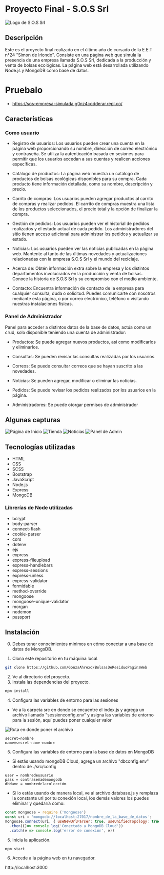 # Proyecto Final - S.O.S Srl

![Logo de S.O.S Srl](https://cdn.discordapp.com/attachments/740761148642689055/1109280281036337172/logo.png)

## Descripción

Este es el proyecto final realizado en el último año de cursado de la E.E.T n°24  "Simon de Iriondo". Consiste en una página web que simula la presencia de una empresa llamada S.O.S Srl, dedicada a la producción y venta de bolsas ecológicas. La página web está desarrollada utilizando Node.js y MongoDB como base de datos.

# Pruebalo
* https://sos-empresa-simulada.g0nz4codderar.repl.co/

## Características
### Como usuario
- Registro de usuarios: Los usuarios pueden crear una cuenta en la página web proporcionando su nombre, dirección de correo electrónico y contraseña. Se utiliza la autenticación basada en sesiones para permitir que los usuarios accedan a sus cuentas y realicen acciones específicas.

- Catálogo de productos: La página web muestra un catálogo de productos de bolsas ecológicas disponibles para su compra. Cada producto tiene información detallada, como su nombre, descripción y precio.

- Carrito de compras: Los usuarios pueden agregar productos al carrito de compras y realizar pedidos. El carrito de compras muestra una lista de los productos seleccionados, el precio total y la opción de finalizar la compra.

- Gestión de pedidos: Los usuarios pueden ver el historial de pedidos realizados y el estado actual de cada pedido. Los administradores del sitio tienen acceso adicional para administrar los pedidos y actualizar su estado.

- Noticias: Los usuarios pueden ver las noticias publicadas en la página web. Mantente al tanto de las últimas novedades y actualizaciones relacionadas con la empresa S.O.S Srl y el mundo del reciclaje.

- Acerca de: Obtén información extra sobre la empresa y los distintos departamentos involucrados en la producción y venta de bolsas. Conoce la historia de S.O.S Srl y su compromiso con el medio ambiente.

- Contacto: Encuentra información de contacto de la empresa para cualquier consulta, duda o solicitud. Puedes comunicarte con nosotros mediante esta página, o por correo electrónico, teléfono o visitando nuestras instalaciones físicas.

### Panel de Administrador

Panel para acceder a distintos datos de la base de datos, actúa como un crud, solo disponible teniendo una cuenta de administrador:

- Productos:  Se puede agregar nuevos productos, así como modificarlos y eliminarlos.

- Consultas: Se pueden revisar las consultas realizadas por los usuarios.

- Correos: Se puede consultar correos que se hayan suscrito a las novedades.

- Noticias: Se pueden agregar, modificar o eliminar las noticias.

- Pedidos: Se puede revisar los pedidos realizados  por los usuarios en la página.

- Administradores: Se puede otorgar permisos de administrador

## Algunas capturas
<div>

![Página de Inicio](https://cdn.discordapp.com/attachments/740761148642689055/1109274225472180254/image.png)
![Tienda](https://cdn.discordapp.com/attachments/740761148642689055/1109275062906920970/image.png)
![Noticias](https://cdn.discordapp.com/attachments/740761148642689055/1109275721379106926/image.png)
![Panel de Admin](https://cdn.discordapp.com/attachments/740761148642689055/1109276573401612350/image.png)

</div>

## Tecnologías utilizadas

- HTML
- CSS
- SCSS
- Bootstrap
- JavaScript
- Node.js
- Express
- MongoDB

### Librerías de Node utilizadas

- bcrypt
- body-parser
- connect-flash
- cookie-parser
- cors
- dotenv
- ejs
- express
- express-fileupload
- express-handlebars
- express-sessions
- express-unless
- express-validator
- formidable
- method-override
- mongoose
- mongoose-unique-validator
- morgan
- nodemon
- passport


## Instalación

0. Debes tener conocimientos minimos en cómo conectar a una base de datos de MongoDB.

1. Clona este repositorio en tu máquina local.

```bash
git clone https://github.com/GonzaAhrexd/BolsasDeResiduoPaginaWeb
```
2. Ve al directorio del proyecto.
3. Instala las dependencias del proyecto.

```bash
npm install

```

4. Configura las variables de entorno para las sesiones
- Ve a la carpeta src en donde se encuentre el index.js y agrega un archivo llamado "sessionconfig.env" y asigna las variables de entorno para la sesión, aquí puedes poner cualquier valor

![Ruta en donde poner el archivo](https://cdn.discordapp.com/attachments/740761148642689055/1109269100754124842/image.png)

```sessionconfig.env
secret=nombre
name=secret-name-nombre
```
5. Configura las variables de entorno para la base de datos en MongoDB

* Si estás usando mongoDB Cloud, agrega un archivo "dbconfig.env" dentro de  ./src/config

```dbconfig.env
user = nombredeusuario
pass = contraseñademongodb
dbName = nombredelacolección

```

* Si lo estás usando de manera local, ve al archivo database.js y remplaza la constante uri por tu conexión local, los  demás valores los puedes eliminar y quedaría como: 

```javascript
const mongoose = require ('mongoose')
const uri = 'mongodb://localhost:27017/nombre_de_la_base_de_datos';
mongoose.connect(uri, { useNewUrlParser: true, useUnifiedTopology: true })
  .then(()=> console.log('Conectado a MongoDB Cloud')) 
  .catch(e => console.log('error de conexión', e))
```

5. Inicia la aplicación.

```bash
npm start
```
6. Accede a la página web en tu navegador.

http://localhost:3000

